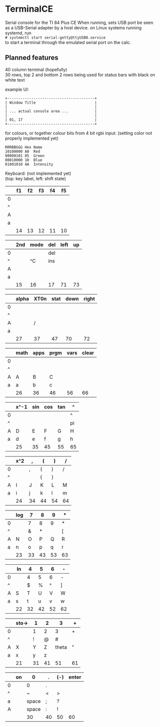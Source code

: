 # TerminalCE
Serial console for the TI 84 Plus CE
When running, sets USB port be seen as a USB-Serial adapter by a host device.
on Linux systems running systemd, run  
    `# systemctl start serial-getty@ttyUSB0.service`  
    to start a terminal through the emulated serial port on the calc.

## Planned features
40 column terminal (hopefully)  
30 rows, top 2 and bottom 2 rows being used for status bars with black on white text  
  
example UI:
```
+----------------------------------------+
| Window Title                           |
|                                        |
| ... actual console area ...            |
|                                        |
| 01, 17                                 |
+----------------------------------------+
```

for colours, or together colour bits from 4 bit rgbi input: (setting color not properly implemented yet)  
```
RRRBBGGG Hex Name
10100000 A0  Red
00000101 05  Green
00010000 10  Blue
01001010 4A  Intensity
```
Keyboard: (not implemented yet)  
(top: key label, left: shift state)  

|    | f1    | f2    | f3    | f4    | f5    |
|----|-------|-------|-------|-------|-------|
|0   |       |       |       |       |       |
|^   |       |       |       |       |       |
|A   |       |       |       |       |       |
|a   |       |       |       |       |       |
|    | 14    | 13    | 12    | 11    | 10    |

|    | 2nd   | mode  | del   | left  | up    |
|----|-------|-------|-------|-------|-------|
|0   |       |       | del   |       |       |
|^   |       | ^C    | ins   |       |       |
|A   |       |       |       |       |       |
|a   |       |       |       |       |       |
|    | 15    | 16    | 17    | 71    | 73    |

|    | alpha | XT0n  | stat  | down  | right |
|----|-------|-------|-------|-------|-------|
|0   |       |       |       |       |       |
|^   |       |       |       |       |       |
|A   |       | /     |       |       |       |
|a   |       |       |       |       |       |
|    | 27    | 37    | 47    | 70    | 72    |

|    | math  | apps  | prgm  | vars  | clear |
|----|-------|-------|-------|-------|-------|
|0   |       |       |       |       |       |
|^   |       |       |       |       |       |
|A   | A     | B     | C     |       |       |
|a   | a     | b     | c     |       |       |
|    | 26    | 36    | 46    | 56    | 66    |

|    | x^-1  | sin   | cos   | tan   | ^     |
|----|-------|-------|-------|-------|-------|
|0   |       |       |       |       | ^     |
|^   |       |       |       |       | pi    |
|A   | D     | E     | F     | G     | H     |
|a   | d     | e     | f     | g     | h     |
|    | 25    | 35    | 45    | 55    | 65    |

|    | x^2   | ,     | (     | )     | /     |
|----|-------|-------|-------|-------|-------|
|0   |       | ,     | (     | )     | /     |
|^   |       |       | {     | }     |       |
|A   | I     | J     | K     | L     | M     |
|a   | i     | j     | k     | l     | m     |
|    | 24    | 34    | 44    | 54    | 64    |

|    | log   | 7     | 8     | 9     | *     |
|----|-------|-------|-------|-------|-------|
|0   |       | 7     | 8     | 9     | *     |
|^   |       | &     | *     |       | [     |
|A   | N     | O     | P     | Q     | R     |
|a   | n     | o     | p     | q     | r     |
|    | 23    | 33    | 43    | 53    | 63    |

|    | ln    | 4     | 5     | 6     | -     |
|----|-------|-------|-------|-------|-------|
|0   |       | 4     | 5     | 6     | -     |
|^   |       | $     | %     | ^     | ]     |
|A   | S     | T     | U     | V     | W     |
|a   | s     | t     | u     | v     | w     |
|    | 22    | 32    | 42    | 52    | 62    |

|    | sto-> | 1     | 2     | 3     | +     |
|----|-------|-------|-------|-------|-------|
|0   |       | 1     | 2     | 3     | +     |
|^   |       | !     | @     | #     |       |
|A   | X     | Y     | Z     | theta | "     |
|a   | x     | y     | z     |       |       |
|    | 21    | 31    | 41    | 51    | 61    |

|    | on    | 0     | .     | (-)   | enter |
|----|-------|-------|-------|-------|-------|
|0   |       | 0     | .     |       |       |
|^   |       | ~     | <     | >     |       |
|a   |       | space | ;     | ?     |       |
|A   |       | space | :     | !     |       |
|    |       | 30    | 40    | 50    | 60    |